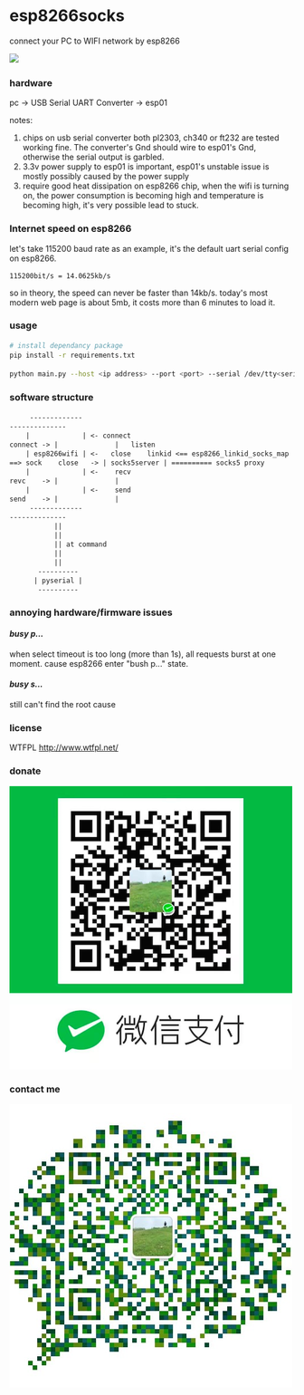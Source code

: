 # esp8266socks
connect your PC to WIFI network by esp8266

![](https://raw.githubusercontent.com/996refuse/esp8266socks/master/demo.gif)

### hardware

pc -> USB Serial UART Converter -> esp01

notes:

1. chips on usb serial converter both pl2303, ch340 or ft232 are tested working fine. The converter's Gnd should wire to esp01's Gnd, otherwise the serial output is garbled.
2. 3.3v power supply to esp01 is important, esp01's unstable issue is mostly possibly caused by the power supply
3. require good heat dissipation on esp8266 chip, when the wifi is turning on, the power consumption is becoming high and temperature is becoming high, it's very possible lead to stuck.

### Internet speed on esp8266

let's take 115200 baud rate as an example, it's the default uart serial config on esp8266.

```
115200bit/s = 14.0625kb/s
```

so in theory, the speed can never be faster than 14kb/s. today's most modern web page is about 5mb, it costs more than 6 minutes to load it.

### usage

```sh
# install dependancy package
pip install -r requirements.txt

python main.py --host <ip address> --port <port> --serial /dev/tty<serial port> --ssid <ssid> --password <password>
```

### software structure

```
     -------------                                                                            --------------
    |             | <- connect                                                    connect -> |              |   listen
    | esp8266wifi | <-   close    linkid <== esp8266_linkid_socks_map ==> sock    close   -> | socks5server | ========== socks5 proxy
    |             | <-    recv                                                    revc    -> |              |
    |             | <-    send                                                    send    -> |              |
     -------------                                                                            --------------
           ||
           ||
           || at command
           ||
           ||
       ----------
      | pyserial |
       ----------
```

### annoying hardware/firmware issues

#### *busy p...*

when select timeout is too long (more than 1s), all requests burst at one moment. cause esp8266 enter "bush p..." state.

#### *busy s...*

still can't find the root cause

### license

WTFPL http://www.wtfpl.net/

### donate

![image](https://raw.githubusercontent.com/996refuse/esp8266socks/master/donate.png)

### contact me

![image](https://raw.githubusercontent.com/996refuse/esp8266socks/master/wechat.png)
